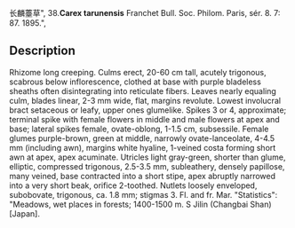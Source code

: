 长麟薹草",
38.**Carex tarunensis** Franchet Bull. Soc. Philom. Paris, sér. 8. 7: 87. 1895.",

## Description
Rhizome long creeping. Culms erect, 20-60 cm tall, acutely trigonous, scabrous below inflorescence, clothed at base with purple bladeless sheaths often disintegrating into reticulate fibers. Leaves nearly equaling culm, blades linear, 2-3 mm wide, flat, margins revolute. Lowest involucral bract setaceous or leafy, upper ones glumelike. Spikes 3 or 4, approximate; terminal spike with female flowers in middle and male flowers at apex and base; lateral spikes female, ovate-oblong, 1-1.5 cm, subsessile. Female glumes purple-brown, green at middle, narrowly ovate-lanceolate, 4-4.5 mm (including awn), margins white hyaline, 1-veined costa forming short awn at apex, apex acuminate. Utricles light gray-green, shorter than glume, elliptic, compressed trigonous, 2.5-3.5 mm, subleathery, densely papillose, many veined, base contracted into a short stipe, apex abruptly narrowed into a very short beak, orifice 2-toothed. Nutlets loosely enveloped, subobovate, trigonous, ca. 1.8 mm; stigmas 3. Fl. and fr. Mar.
  "Statistics": "Meadows, wet places in forests; 1400-1500 m. S Jilin (Changbai Shan) [Japan].
